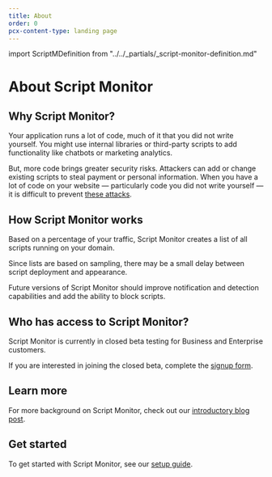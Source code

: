 ```yaml
---
title: About
order: 0
pcx-content-type: landing page
---
```


import ScriptMDefinition from "../../_partials/_script-monitor-definition.md"

# About Script Monitor

## Why Script Monitor?

Your application runs a lot of code, much of it that you did not write yourself. You might use internal libraries or third-party scripts to add functionality like chatbots or marketing analytics.

But, more code brings greater security risks. Attackers can add or change existing scripts to steal payment or personal information. When you have a lot of code on your website — particularly code you did not write yourself — it is difficult to prevent [these attacks](https://sansec.io/what-is-magecart).

## How Script Monitor works

<ScriptMDefinition/>

Based on a percentage of your traffic, Script Monitor creates a list of all scripts running on your domain.

Since lists are based on sampling, there may be a small delay between script deployment and appearance.

Future versions of Script Monitor should improve notification and detection capabilities and add the ability to block scripts.

## Who has access to Script Monitor?

Script Monitor is currently in closed beta testing for Business and Enterprise customers.

If you are interested in joining the closed beta, complete the [signup form](https://www.cloudflare.com/waf/page-shield/).

## Learn more

For more background on Script Monitor, check out our [introductory blog post](https://blog.cloudflare.com/introducing-page-shield/).

## Get started

To get started with Script Monitor, see our [setup guide](../get-started).